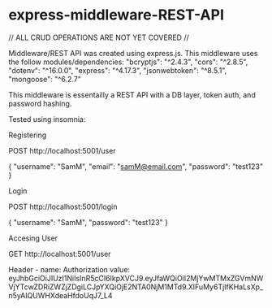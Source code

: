 # express-middleware-REST-API

// ALL CRUD OPERATIONS ARE NOT YET COVERED //

Middleware/REST API was created using express.js. This middleware uses the follow modules/dependencies:
    "bcryptjs": "^2.4.3",
    "cors": "^2.8.5",
    "dotenv": "^16.0.0",
    "express": "^4.17.3",
    "jsonwebtoken": "^8.5.1",
    "mongoose": "^6.2.7"

This middleware is essentailly a REST API with a DB layer, token auth, and password hashing.

Tested using insomnia:

Registering

  POST http://localhost:5001/user

  {
  	"username": "SamM",
  	"email": "samM@email.com",
  	"password": "test123"
  }
  
Login 

  POST http://localhost:5001/login
  
  {
	"username": "SamM",
	"password": "test123"
}

Accesing User

  GET http://localhost:5001/user

  Header - 
  name: Authorization 
  value: eyJhbGciOiJIUzI1NiIsInR5cCI6IkpXVCJ9.eyJfaWQiOiI2MjYwMTMxZGVmNWVjYTcwZDRiZWZjZDgiLCJpYXQiOjE2NTA0NjM1MTd9.XIFuMy6TjIfKHaLsXp_n5yAIQUWHXdeaHfdoUqJ7_L4
  
  

